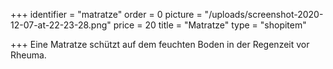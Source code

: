 +++
identifier = "matratze"
order = 0
picture = "/uploads/screenshot-2020-12-07-at-22-23-28.png"
price = 20
title = "Matratze"
type = "shopitem"

+++
Eine Matratze schützt auf dem feuchten Boden in der Regenzeit vor Rheuma.